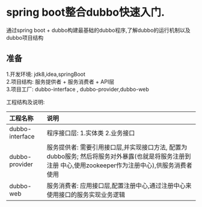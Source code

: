 # spring boot整合dubbo快速入门.
通过spring boot + dubbo构建最基础的dubbo程序,了解dubbo的运行机制以及dubbo项目结构

## 准备
1.开发环境: jdk8,idea,springBoot  
2.项目结构: 服务提供者 + 服务消费者 + API层  
3.项目工厂: dubbo-interface , dubbo-provider,dubbo-web  


工程结构及说明:

|     工程名称               |     说明                       |
|     :------                | :-------                      |
|    dubbo-interface         | 程序接口层: 1.实体类 2.业务接口|  
|    dubbo-provider           |                服务提供者: 需要引用接口层,并实现接口方法, 配置为dubbo服务; 然后将服务对外暴露(也就是将服务注册到注册 中心,使用zookeeper作为注册中心),供服务消费者使用|
|    dubbo-web                 | 服务消费者: 应用接口层,配置注册中心,通过注册中心来使用接口的服务实现业务逻辑| 
    
